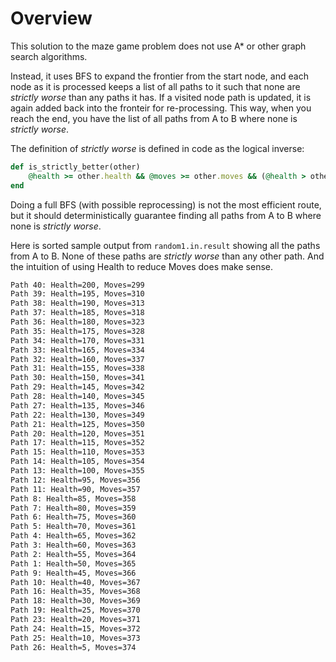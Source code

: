 # Overview

This solution to the maze game problem does not use A* or other graph search algorithms.

Instead, it uses BFS to expand the frontier from the start node, and each node as it is processed keeps a list of all paths to it such that none are _strictly worse_ than any paths it has. If a visited node path is updated, it is again added back into the fronteir for re-processing. This way, when you reach the end, you have the list of all paths from A to B where none is _strictly worse_.

The definition of _strictly worse_ is defined in code as the logical inverse:

```rb
def is_strictly_better(other)
	@health >= other.health && @moves >= other.moves && (@health > other.health || @moves > other.moves)
end
```

Doing a full BFS (with possible reprocessing) is not the most efficient route, but it should deterministically guarantee finding all paths from A to B where none is _strictly worse_.

Here is sorted sample output from `random1.in.result` showing all the paths from A to B. None of these paths are _strictly worse_ than any other path. And the intuition of using Health to reduce Moves does make sense.

```sh
Path 40: Health=200, Moves=299
Path 39: Health=195, Moves=310
Path 38: Health=190, Moves=313
Path 37: Health=185, Moves=318
Path 36: Health=180, Moves=323
Path 35: Health=175, Moves=328
Path 34: Health=170, Moves=331
Path 33: Health=165, Moves=334
Path 32: Health=160, Moves=337
Path 31: Health=155, Moves=338
Path 30: Health=150, Moves=341
Path 29: Health=145, Moves=342
Path 28: Health=140, Moves=345
Path 27: Health=135, Moves=346
Path 22: Health=130, Moves=349
Path 21: Health=125, Moves=350
Path 20: Health=120, Moves=351
Path 17: Health=115, Moves=352
Path 15: Health=110, Moves=353
Path 14: Health=105, Moves=354
Path 13: Health=100, Moves=355
Path 12: Health=95, Moves=356
Path 11: Health=90, Moves=357
Path 8: Health=85, Moves=358
Path 7: Health=80, Moves=359
Path 6: Health=75, Moves=360
Path 5: Health=70, Moves=361
Path 4: Health=65, Moves=362
Path 3: Health=60, Moves=363
Path 2: Health=55, Moves=364
Path 1: Health=50, Moves=365
Path 9: Health=45, Moves=366
Path 10: Health=40, Moves=367
Path 16: Health=35, Moves=368
Path 18: Health=30, Moves=369
Path 19: Health=25, Moves=370
Path 23: Health=20, Moves=371
Path 24: Health=15, Moves=372
Path 25: Health=10, Moves=373
Path 26: Health=5, Moves=374
```
